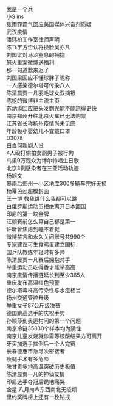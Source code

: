 我是一个兵  
小S ins  
张雨霏霸气回应美国媒体兴奋剂质疑  
武汉疫情  
潘玮柏工作室律师声明  
陈飞宇方否认将换脸吴亦凡  
刘国梁对马龙窒息的拥抱  
怒火重案微博送福利  
那一句道歉来迟了  
刘国梁回应不懂球胖子昵称  
一人感染德尔塔可传染八人  
陈清晨贾一凡羽毛球女双摘银  
陈姐的微博非主流主页  
苏炳添回应把头发剃光能不能跑得更快  
南京郑州开往北京火车已无法购票  
江苏省长称扬州疫情尚未见底  
年龄极小婴幼儿不宜戴口罩  
D3078  
白百何新剧人设  
4人殴打偷拍女厕男子被行拘  
鸟巢9万观众为博尔特唱生日歌  
北京3例感染者在三亚活动轨迹  
杨旭文  
暴雨后郑州一小区地库300多辆车完好无损  
杨幂芭莎超模封面  
王一博 教我跳什么我都可以跳  
白俄罗斯运动员拒绝离开日本回国  
印尼的第一块金牌  
汪顺赛前怎么算自己都是第一  
许昕曾焦虑到睡不着觉  
微博禁言和永久关闭账号共990个  
专家建议可生食鸡蛋建立国标  
国乒队教练年轻时有多帅  
陈清晨贾一凡赛后拥抱对手  
举重运动员吃得香才能举高高  
南京疫情传播链延长到至少365人  
重庆发布高温红色预警  
德尔塔毒株高传染性与水痘相当  
扬州交通管控升级  
举重女子87公斤级决赛  
德国跳高选手的庆祝手势  
孙颖莎到奥运村问的第一个问题  
南京冷链35830个样本均为阴性  
南京儿童发烧就诊需等核酸结果方可离开  
牙买加选手摔倒后一个人完赛  
长春德惠市急寻次密接者  
瘦腿手术有多危险  
陕甘贵多地高温突破历史极值  
陈清晨贾一凡的神仙友情  
印尼选手夺冠后跪地痛哭  
金星 八月拘W东西南北无疫烦  
里约奖牌榜上还有一枚钻戒  
